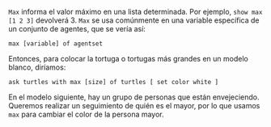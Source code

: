 ﻿`Max` informa el valor máximo en una lista determinada. Por ejemplo, `show max [1 2 3]` devolverá 3. `Max` se usa comúnmente en una variable específica de un conjunto de agentes, que se vería así:

`max [variable] of agentset`

Entonces, para colocar la tortuga o tortugas más grandes en un modelo blanco, diríamos:

`ask turtles with max [size] of turtles [ set color white ]`

En el modelo siguiente, hay un grupo de personas que están envejeciendo. Queremos realizar un seguimiento de quién es el mayor, por lo que usamos `max` para cambiar el color de la persona mayor.